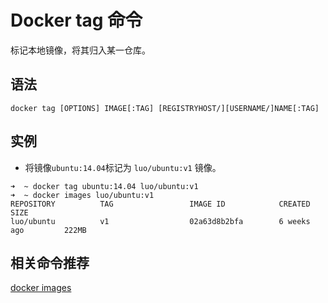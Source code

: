 # Docker tag 命令

标记本地镜像，将其归入某一仓库。

## 语法

```
docker tag [OPTIONS] IMAGE[:TAG] [REGISTRYHOST/][USERNAME/]NAME[:TAG]
```


## 实例


- 将镜像`ubuntu:14.04`标记为 `luo/ubuntu:v1` 镜像。

```
➜  ~ docker tag ubuntu:14.04 luo/ubuntu:v1
➜  ~ docker images luo/ubuntu:v1
REPOSITORY          TAG                 IMAGE ID            CREATED             SIZE
luo/ubuntu          v1                  02a63d8b2bfa        6 weeks ago         222MB
```





## 相关命令推荐

[docker images](/orders/images.md)